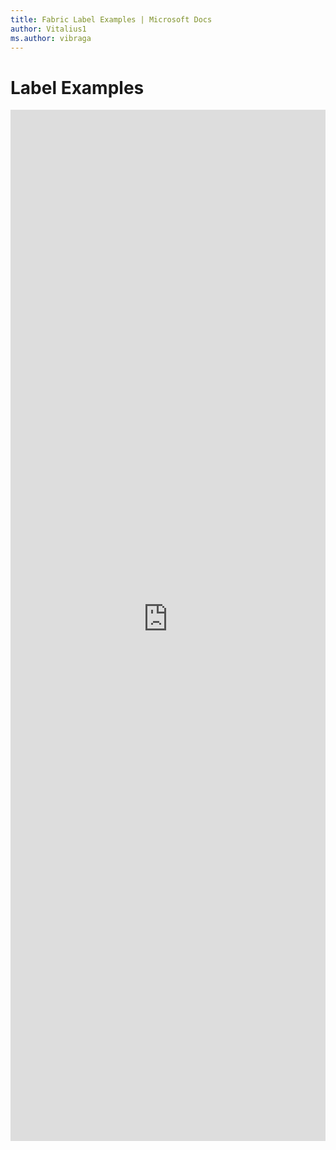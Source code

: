 ```yaml
---
title: Fabric Label Examples | Microsoft Docs
author: Vitalius1
ms.author: vibraga
---
```


# Label Examples

<iframe 
    title='Label Examples'
    src='https://fabricweb.z5.web.core.windows.net/pr-deploy-site/refs/heads/master/fabric-website-resources/dist/index.html#/examples/label?docsExample=true'
    frameborder='no'
    height='1650'
    style='width: 100%;'
>